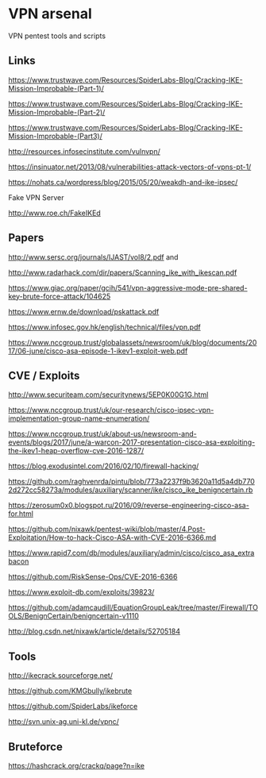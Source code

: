 # VPN arsenal
VPN pentest tools and scripts

## Links

https://www.trustwave.com/Resources/SpiderLabs-Blog/Cracking-IKE-Mission-Improbable-(Part-1)/

https://www.trustwave.com/Resources/SpiderLabs-Blog/Cracking-IKE-Mission-Improbable-(Part-2)/

https://www.trustwave.com/Resources/SpiderLabs-Blog/Cracking-IKE-Mission-Improbable-(Part3)/

http://resources.infosecinstitute.com/vulnvpn/

https://insinuator.net/2013/08/vulnerabilities-attack-vectors-of-vpns-pt-1/

https://nohats.ca/wordpress/blog/2015/05/20/weakdh-and-ike-ipsec/

Fake VPN Server

http://www.roe.ch/FakeIKEd


## Papers

http://www.sersc.org/journals/IJAST/vol8/2.pdf and

http://www.radarhack.com/dir/papers/Scanning_ike_with_ikescan.pdf

https://www.giac.org/paper/gcih/541/vpn-aggressive-mode-pre-shared-key-brute-force-attack/104625

https://www.ernw.de/download/pskattack.pdf

https://www.infosec.gov.hk/english/technical/files/vpn.pdf

https://www.nccgroup.trust/globalassets/newsroom/uk/blog/documents/2017/06-june/cisco-asa-episode-1-ikev1-exploit-web.pdf

## CVE / Exploits

http://www.securiteam.com/securitynews/5EP0K00G1G.html

https://www.nccgroup.trust/uk/our-research/cisco-ipsec-vpn-implementation-group-name-enumeration/

https://www.nccgroup.trust/uk/about-us/newsroom-and-events/blogs/2017/june/a-warcon-2017-presentation-cisco-asa-exploiting-the-ikev1-heap-overflow-cve-2016-1287/

https://blog.exodusintel.com/2016/02/10/firewall-hacking/

https://github.com/raghvenrda/pintu/blob/773a2237f9b3620a11d5a4db7702d272cc58273a/modules/auxiliary/scanner/ike/cisco_ike_benigncertain.rb

https://zerosum0x0.blogspot.ru/2016/09/reverse-engineering-cisco-asa-for.html

https://github.com/nixawk/pentest-wiki/blob/master/4.Post-Exploitation/How-to-hack-Cisco-ASA-with-CVE-2016-6366.md

https://www.rapid7.com/db/modules/auxiliary/admin/cisco/cisco_asa_extrabacon

https://github.com/RiskSense-Ops/CVE-2016-6366

https://www.exploit-db.com/exploits/39823/

https://github.com/adamcaudill/EquationGroupLeak/tree/master/Firewall/TOOLS/BenignCertain/benigncertain-v1110

http://blog.csdn.net/nixawk/article/details/52705184


## Tools

http://ikecrack.sourceforge.net/

https://github.com/KMGbully/ikebrute

https://github.com/SpiderLabs/ikeforce

http://svn.unix-ag.uni-kl.de/vpnc/

## Bruteforce

https://hashcrack.org/crackq/page?n=ike